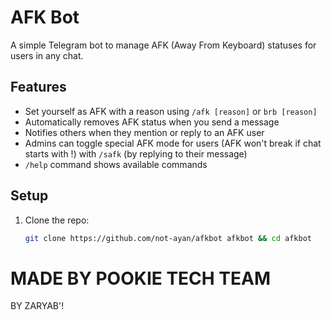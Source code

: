 # AFK Bot

A simple Telegram bot to manage AFK (Away From Keyboard) statuses for users in any chat.

## Features
- Set yourself as AFK with a reason using `/afk [reason]` or `brb [reason]`
- Automatically removes AFK status when you send a message
- Notifies others when they mention or reply to an AFK user
- Admins can toggle special AFK mode for users (AFK won't break if chat starts with !) with `/safk` (by replying to their message)
- `/help` command shows available commands

## Setup
1. Clone the repo:
   ```bash
   git clone https://github.com/not-ayan/afkbot afkbot && cd afkbot

# MADE BY POOKIE TECH TEAM
BY ZARYAB'!

